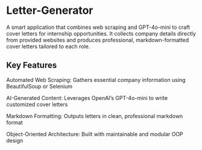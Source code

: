 # Letter-Generator

A smart application that combines web scraping and GPT-4o-mini to craft cover letters for internship opportunities. It collects company details directly from provided websites and produces professional, markdown-formatted cover letters tailored to each role.

## Key Features

Automated Web Scraping: Gathers essential company information using BeautifulSoup or Selenium

AI-Generated Content: Leverages OpenAI’s GPT-4o-mini to write customized cover letters

Markdown Formatting: Outputs letters in clean, professional markdown format

Object-Oriented Architecture: Built with maintainable and modular OOP design
